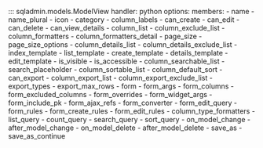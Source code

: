 ::: sqladmin.models.ModelView
    handler: python
    options:
      members:
        - name
        - name_plural
        - icon
        - category
        - column_labels
        - can_create
        - can_edit
        - can_delete
        - can_view_details
        - column_list
        - column_exclude_list
        - column_formatters
        - column_formatters_detail
        - page_size
        - page_size_options
        - column_details_list
        - column_details_exclude_list
        - index_template
        - list_template
        - create_template
        - details_template
        - edit_template
        - is_visible
        - is_accessible
        - column_searchable_list
        - search_placeholder
        - column_sortable_list
        - column_default_sort
        - can_export
        - column_export_list
        - column_export_exclude_list
        - export_types
        - export_max_rows
        - form
        - form_args
        - form_columns
        - form_excluded_columns
        - form_overrides
        - form_widget_args
        - form_include_pk
        - form_ajax_refs
        - form_converter
        - form_edit_query
        - form_rules
        - form_create_rules
        - form_edit_rules
        - column_type_formatters
        - list_query
        - count_query
        - search_query
        - sort_query
        - on_model_change
        - after_model_change
        - on_model_delete
        - after_model_delete
        - save_as
        - save_as_continue
